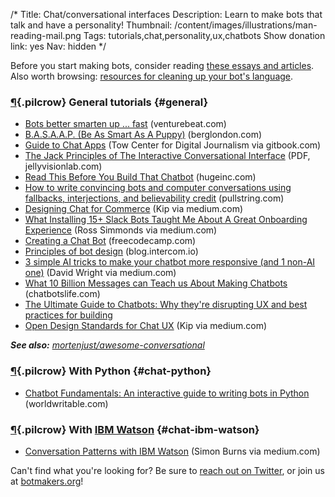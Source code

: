 /*
Title: Chat/conversational interfaces
Description: Learn to make bots that talk and have a personality!
Thumbnail: /content/images/illustrations/man-reading-mail.png
Tags: tutorials,chat,personality,ux,chatbots
Show donation link: yes
Nav: hidden
*/

<div class="note">
  <p>Before you start making bots, consider reading <a href="/bot-ethics">these essays and articles</a>. Also worth browsing: <a href="/resources/libraries-frameworks/#language">resources for cleaning up your bot's language</a>.
  </p>
</div>


### [¶](#general){.pilcrow} General tutorials {#general}

- [Bots better smarten up ... fast](http://venturebeat.com/2016/08/20/bots-better-smarten-up-fast/) (venturebeat.com)
- [B.A.S.A.A.P. (Be As Smart As A Puppy)](http://berglondon.com/blog/2010/09/04/b-a-s-a-a-p/) (berglondon.com)
- [Guide to Chat Apps](https://www.gitbook.com/book/towcenter/guide-to-chat-apps/details) (Tow Center for Digital Journalism via gitbook.com)
- [The Jack Principles of The Interactive Conversational Interface](http://demos.jellyvisionlab.com/downloads/The_Jack_Principles.pdf) (PDF, jellyvisionlab.com)
- [Read This Before You Build That Chatbot](http://www.hugeinc.com/ideas/perspective/read-this-before-you-build-that-chatbot) (hugeinc.com)
- [How to write convincing bots and computer conversations using fallbacks, interjections, and believability credit](https://www.pullstring.com/blog/how-to-use-fallbacks-interjections-and-believability-credit-to-write-convincing-computer-conversations) (pullstring.com)
- [Designing Chat for Commerce](https://medium.com/@kipsearch/designing-chat-for-commerce-9faf1e36c040) (Kip via medium.com)
- [What Installing 15+ Slack Bots Taught Me About A Great Onboarding Experience](https://medium.com/@thecoolestcool/what-installing-15-slack-bots-taught-me-about-a-great-onboarding-experience-da04288a33d6) (Ross Simmonds via medium.com)
- [Creating a Chat Bot](https://medium.freecodecamp.com/creating-a-chat-bot-42861e6a2acd) (freecodecamp.com)
- [Principles of bot design](https://blog.intercom.io/principles-bot-design/) (blog.intercom.io)
- [3 simple AI tricks to make your chatbot more responsive (and 1 non-AI one)](https://medium.com/@davidwright_68835/3-simple-ai-tricks-to-make-your-chatbot-more-responsive-and-1-non-ai-one-24e94d45caa1) (David Wright via medium.com)
- [What 10 Billion Messages can Teach us About Making Chatbots](https://chatbotslife.com/what-10-billion-messages-can-teach-us-about-making-chatbots-fb796781bb4a) (chatbotslife.com)
- [The Ultimate Guide to Chatbots: Why they're disrupting UX and best practices for building](https://medium.muz.li/the-ultimate-guide-to-chatbots-why-theyre-disrupting-ux-and-best-practices-for-building-345e2150b682)
- [Open Design Standards for Chat UX](https://medium.com/@kipsearch/open-design-standards-for-chat-ux-f9f786b3a68e) (Kip via medium.com)

***See also:** [mortenjust/awesome-conversational](https://github.com/mortenjust/awesome-conversational/)*

### [¶](#chat-python){.pilcrow} With Python {#chat-python}

- [Chatbot Fundamentals: An interactive guide to writing bots in Python](https://apps.worldwritable.com/tutorials/chatbot/) (worldwritable.com)

### [¶](#chat-ibm-watson){.pilcrow} With [IBM Watson](http://www.ibm.com/watson/) {#chat-ibm-watson}

- [Conversation Patterns with IBM Watson](https://medium.com/@snrubnomis/conversation-patterns-with-ibm-watson-6c4be05e2fe5) (Simon Burns via medium.com)


Can't find what you're looking for? Be sure to [reach out on Twitter](https://twitter.com/botwikidotorg), or join us at [botmakers.org](https://botmakers.org/)!

